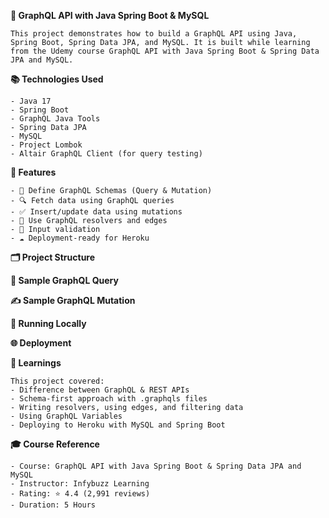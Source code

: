 **🚀 GraphQL API with Java Spring Boot & MySQL**

    This project demonstrates how to build a GraphQL API using Java, Spring Boot, Spring Data JPA, and MySQL. It is built while learning from the Udemy course GraphQL API with Java Spring Boot & Spring Data JPA and MySQL.

**📚 Technologies Used** 
    
    - Java 17
    - Spring Boot
    - GraphQL Java Tools
    - Spring Data JPA
    - MySQL
    - Project Lombok
    - Altair GraphQL Client (for query testing)

**📌 Features**
    
    - 📖 Define GraphQL Schemas (Query & Mutation)
    - 🔍 Fetch data using GraphQL queries
    - ✅ Insert/update data using mutations
    - 🔄 Use GraphQL resolvers and edges
    - 🧪 Input validation
    - ☁️ Deployment-ready for Heroku

**🗂️ Project Structure**

**🚦 Sample GraphQL Query**

**✍️ Sample GraphQL Mutation**

**🔧 Running Locally**

**🌐 Deployment**

**📘 Learnings**

    This project covered:
    - Difference between GraphQL & REST APIs
    - Schema-first approach with .graphqls files
    - Writing resolvers, using edges, and filtering data
    - Using GraphQL Variables
    - Deploying to Heroku with MySQL and Spring Boot

**🎓 Course Reference** 

    - Course: GraphQL API with Java Spring Boot & Spring Data JPA and MySQL
    - Instructor: Infybuzz Learning 
    - Rating: ⭐ 4.4 (2,991 reviews)
    - Duration: 5 Hours